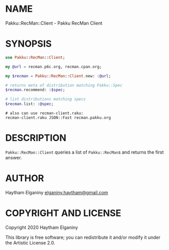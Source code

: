 NAME
====
Pakku::RecMan::Client - Pakku RecMan Client

SYNOPSIS
========
```raku
use Pakku::RecMan::Client;

my @url = recman.p6c.org, recman.cpan.org;

my $recman = Pakku::RecMan::Client.new: :@url;

# returns meta of distribution matching Pakku::Spec
$recman.recommend: :$spec;

# list distributions matching specs
$recman.list: :@spec;
```

```
# also can use recman-client.raku:
recman-client.raku JSON::Fast recman.pakku.org
```

DESCRIPTION
===========
`Pakku::RecMan::Client` queries a  list of `Pakku::RecMan`s and returns the first answer.

AUTHOR
======
Haytham Elganiny <elganiny.haytham@gmail.com>

COPYRIGHT AND LICENSE
=====================
Copyright 2020 Haytham Elganiny

This library is free software; you can redistribute it and/or modify it under the Artistic License 2.0.
